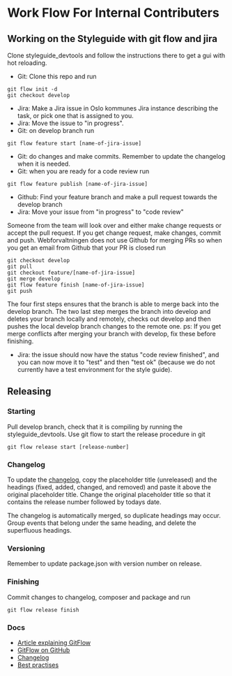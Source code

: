 # Work Flow For Internal Contributers
## Working on the Styleguide with git flow and jira
Clone styleguide_devtools and follow the instructions there to get a gui with hot reloading.

* Git: Clone this repo and run
```shell
git flow init -d
git checkout develop
```
* Jira: Make a Jira issue in Oslo kommunes Jira instance describing the task, or pick one that is assigned to you.
* Jira: Move the issue to "in progress".
* Git: on develop branch run
```shell
git flow feature start [name-of-jira-issue]
```
* Git: do changes and make commits. Remember to update the changelog when it is needed.
* Git: when you are ready for a code review run
```shell
git flow feature publish [name-of-jira-issue]
```
* Github: Find your feature branch and make a pull request towards the develop branch
* Jira: Move your issue from "in progress" to "code review"

Someone from the team will look over and either make change requests or accept the pull request. If you get change request, make changes, commit and push.
Webforvaltningen does not use Github for merging PRs so when you get an email from Github that your PR is closed run
```shell
git checkout develop
git pull
git checkout feature/[name-of-jira-issue]
git merge develop
git flow feature finish [name-of-jira-issue]
git push
```
The four first steps ensures that the branch is able to merge back into the develop branch. The two last step merges the branch into develop and deletes your branch locally and remotely, checks out develop and then pushes the local develop branch changes to the remote one.
ps: If you get merge conflicts after merging your branch with develop, fix these before finishing.

* Jira: the issue should now have the status "code review finished", and you can now move it to "test" and then "test ok" (because we do not currently have a test environment for the style guide).

## Releasing
### Starting
Pull develop branch, check that it is compiling by running the styleguide_devtools. Use git flow to start the release procedure in git
``` shell
git flow release start [release-number]
```
### Changelog
To update the [changelog](docs/changelog.md), copy the placeholder title (unreleased) and the headings (fixed, added, changed, and removed) and paste it above the original placeholder title. Change the original placeholder title so that it contains the release number followed by todays date.

The changelog is automatically merged, so duplicate headings may occur. Group events that belong under the same heading, and delete the superfluous headings.

### Versioning
Remember to update package.json with version number on release.

### Finishing
Commit changes to changelog, composer and package and run
``` shell
git flow release finish
```

### Docs
* [Article explaining GitFlow](https://jeffkreeftmeijer.com/git-flow/)
* [GitFlow on GitHub](https://github.com/nvie/gitflow)
* [Changelog](docs/changelog.md)
* [Best practises](docs/bestPractises)

